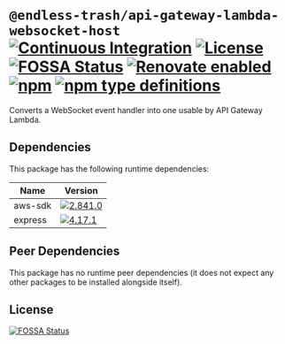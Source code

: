 # `@endless-trash/api-gateway-lambda-websocket-host` [![Continuous Integration](https://github.com/jameswilddev/endless-trash/workflows/Continuous%20Integration/badge.svg)](https://github.com/jameswilddev/endless-trash/actions) [![License](https://img.shields.io/github/license/jameswilddev/endless-trash.svg)](https://github.com/jameswilddev/endless-trash/blob/master/license) [![FOSSA Status](https://app.fossa.io/api/projects/git%2Bgithub.com%2Fjameswilddev%2Fendless-trash.svg?type=shield)](https://app.fossa.io/projects/git%2Bgithub.com%2Fjameswilddev%2Fendless-trash?ref=badge_shield) [![Renovate enabled](https://img.shields.io/badge/renovate-enabled-brightgreen.svg)](https://renovatebot.com/) [![npm](https://img.shields.io/npm/v/@endless-trash/api-gateway-lambda-websocket-host.svg)](https://www.npmjs.com/package/@endless-trash/api-gateway-lambda-websocket-host) [![npm type definitions](https://img.shields.io/npm/types/@endless-trash/api-gateway-lambda-websocket-host.svg)](https://www.npmjs.com/package/@endless-trash/api-gateway-lambda-websocket-host)

Converts a WebSocket event handler into one usable by API Gateway Lambda.

## Dependencies

This package has the following runtime dependencies:

Name    | Version                                                                                      
------- | ---------------------------------------------------------------------------------------------
aws-sdk | [![2.841.0](https://img.shields.io/npm/v/aws-sdk.svg)](https://www.npmjs.com/package/aws-sdk)
express | [![4.17.1](https://img.shields.io/npm/v/express.svg)](https://www.npmjs.com/package/express) 

## Peer Dependencies

This package has no runtime peer dependencies (it does not expect any other packages to be installed alongside itself).

## License

[![FOSSA Status](https://app.fossa.io/api/projects/git%2Bgithub.com%2Fjameswilddev%2Fendless-trash.svg?type=large)](https://app.fossa.io/projects/git%2Bgithub.com%2Fjameswilddev%2Fendless-trash?ref=badge_large)
